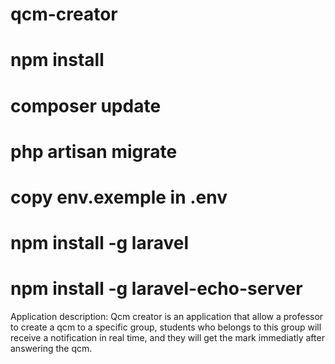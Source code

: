 # qcm-creator

# npm install

# composer update

# php artisan migrate

# copy env.exemple in .env

# npm install -g laravel

# npm install -g laravel-echo-server

Application description:
Qcm creator is an application that allow a professor to create a qcm to a specific group, students who belongs to this group will receive a notification in real time, and they will get the mark immediatly after answering the qcm.


